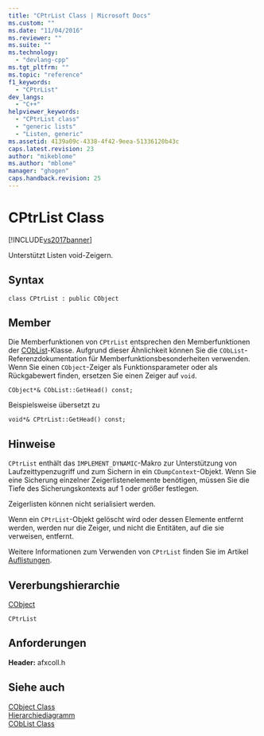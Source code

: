 ```yaml
---
title: "CPtrList Class | Microsoft Docs"
ms.custom: ""
ms.date: "11/04/2016"
ms.reviewer: ""
ms.suite: ""
ms.technology: 
  - "devlang-cpp"
ms.tgt_pltfrm: ""
ms.topic: "reference"
f1_keywords: 
  - "CPtrList"
dev_langs: 
  - "C++"
helpviewer_keywords: 
  - "CPtrList class"
  - "generic lists"
  - "Listen, generic"
ms.assetid: 4139a09c-4338-4f42-9eea-51336120b43c
caps.latest.revision: 23
author: "mikeblome"
ms.author: "mblome"
manager: "ghogen"
caps.handback.revision: 25
---
```

# CPtrList Class
[!INCLUDE[vs2017banner](../../assembler/inline/includes/vs2017banner.md)]

Unterstützt Listen void\-Zeigern.  
  
## Syntax  
  
```  
class CPtrList : public CObject  
```  
  
## Member  
 Die Memberfunktionen von `CPtrList` entsprechen den Memberfunktionen der [CObList](../../mfc/reference/coblist-class.md)\-Klasse.  Aufgrund dieser Ähnlichkeit können Sie die `CObList`\-Referenzdokumentation für Memberfunktionsbesonderheiten verwenden.  Wenn Sie einen `CObject`\-Zeiger als Funktionsparameter oder als Rückgabewert finden, ersetzen Sie einen Zeiger auf `void`.  
  
 `CObject*& CObList::GetHead() const;`  
  
 Beispielsweise übersetzt zu  
  
 `void*& CPtrList::GetHead() const;`  
  
## Hinweise  
 `CPtrList` enthält das `IMPLEMENT_DYNAMIC`\-Makro zur Unterstützung von Laufzeittypenzugriff und zum Sichern in ein `CDumpContext`\-Objekt.  Wenn Sie eine Sicherung einzelner Zeigerlistenelemente benötigen, müssen Sie die Tiefe des Sicherungskontexts auf 1 oder größer festlegen.  
  
 Zeigerlisten können nicht serialisiert werden.  
  
 Wenn ein `CPtrList`\-Objekt gelöscht wird oder dessen Elemente entfernt werden, werden nur die Zeiger, und nicht die Entitäten, auf die sie verweisen, entfernt.  
  
 Weitere Informationen zum Verwenden von `CPtrList` finden Sie im Artikel [Auflistungen](../../mfc/collections.md).  
  
## Vererbungshierarchie  
 [CObject](../../mfc/reference/cobject-class.md)  
  
 `CPtrList`  
  
## Anforderungen  
 **Header:** afxcoll.h  
  
## Siehe auch  
 [CObject Class](../../mfc/reference/cobject-class.md)   
 [Hierarchiediagramm](../../mfc/hierarchy-chart.md)   
 [CObList Class](../../mfc/reference/coblist-class.md)